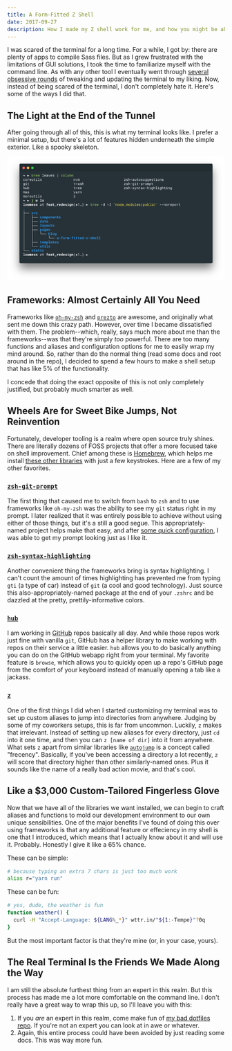 ```yaml
---
title: A Form-Fitted Z Shell
date: 2017-09-27
description: How I made my Z shell work for me, and how you might be able to maybe make yours work for you too.
---
```


I was scared of the terminal for a long time. For a while, I got by: there are plenty of apps to compile Sass files. But
as I grew frustrated with the limitations of GUI solutions, I took the time to familiarize myself with the command line.
As with any other tool I eventually went through
[several obsessive rounds](https://twitter.com/lowmess/status/903714807022469120) of tweaking and updating the terminal
to my liking. Now, instead of being scared of the terminal, I don't completely hate it. Here's some of the ways I did
that.

## The Light at the End of the Tunnel

After going through all of this, this is what my terminal looks like. I prefer a minimal setup, but there's a lot of
features hidden underneath the simple exterior. Like a spooky skeleton.

![My Hyper terminal, showing some configuration](./result.png)

## Frameworks: Almost Certainly All You Need

Frameworks like [`oh-my-zsh`](http://ohmyz.sh/) and [`prezto`](https://github.com/sorin-ionescu/prezto) are awesome, and
originally what sent me down this crazy path. However, over time I became dissatisfied with them. The problem--which,
really, says much more about me than the frameworks--was that they're simply _too_ powerful. There are too many
functions and aliases and configuration options for me to easily wrap my mind around. So, rather than do the normal
thing (read some docs and root around in the repo), I decided to spend a few hours to make a shell setup that has like
5% of the functionality.

I concede that doing the exact opposite of this is not only completely justified, but probably much smarter as well.

## Wheels Are for Sweet Bike Jumps, Not Reinvention

Fortunately, developer tooling is a realm where open source truly shines. There are literally dozens of FOSS projects
that offer a more focused take on shell improvement. Chief among these is [Homebrew](https://brew.sh/), which helps me
install [these other libraries](https://github.com/unixorn/awesome-zsh-plugins#plugins) with just a few keystrokes. Here
are a few of my other favorites.

### [`zsh-git-prompt`](https://github.com/olivierverdier/zsh-git-prompt)

The first thing that caused me to switch from `bash` to `zsh` and to use frameworks like `oh-my-zsh` was the ability to
see my `git` status right in my prompt. I later realized that it was entirely possible to achieve without using either
of those things, but it's a still a good segue. This appropriately-named project helps make that easy, and after
[some quick configuration](https://github.com/lowmess/dotfiles/blob/e7bc15f22ba756a0106285229e0c930ee4f6dd0a/.zshrc#L24-L41),
I was able to get my prompt looking just as I like it.

### [`zsh-syntax-highlighting`](https://github.com/zsh-users/zsh-syntax-highlighting)

Another convenient thing the frameworks bring is syntax highlighting. I can't count the amount of times highlighting has
prevented me from typing `gti` (a type of car) instead of `git` (a cool and good technology). Just source this
also-appropriately-named package at the end of your `.zshrc` and be dazzled at the pretty, prettily-informative colors.

### [`hub`](https://hub.github.com)

I am working in [GitHub](https://github.com) repos basically all day. And while those repos work just fine with vanilla
`git`, GitHub has a helper library to make working with repos on their service a little easier. `hub` allows you to do
basically anything you can do on the GitHub webapp right from your terminal. My favorite feature is `browse`, which
allows you to quickly open up a repo's GitHub page from the comfort of your keyboard instead of manually opening a tab
like a jackass.

### [`z`](https://github.com/rupa/z)

One of the first things I did when I started customizing my terminal was to set up custom aliases to jump into
directories from anywhere. Judging by some of my coworkers setups, this is far from uncommon. Luckily, `z` makes that
irrelevant. Instead of setting up new aliases for every directory, just `cd` into it one time, and then you can `z [name
of dir]` into it from anywhere. What sets `z` apart from similar libraries like
[`autojump`](https://github.com/wting/autojump) is a concept called "frecency". Basically, if you've been accessing a
directory a lot recently, `z` will score that directory higher than other similarly-named ones. Plus it sounds like the
name of a really bad action movie, and that's cool.

## Like a $3,000 Custom-Tailored Fingerless Glove

Now that we have all of the libraries we want installed, we can begin to craft aliases and functions to mold our
development environment to our own unique sensibilities. One of the major benefits I've found of doing this over using
frameworks is that any additional feature or effeciency in my shell is one that I introduced, which means that I
actually know about it and will use it. Probably. Honestly I give it like a 65% chance.

These can be simple:

```bash
# because typing an extra 7 chars is just too much work
alias r="yarn run"
```

These can be fun:

```bash
# yes, dude, the weather is fun
function weather() {
  curl -H "Accept-Language: ${LANG%_*}" wttr.in/"${1:-Tempe}"?0q
}
```

But the most important factor is that they're mine (or, in your case, yours).

## The Real Terminal Is the Friends We Made Along the Way

I am still the absolute furthest thing from an expert in this realm. But this process has made me a lot more comfortable
on the command line. I don't really have a great way to wrap this up, so I'll leave you with this:

1. If you _are_ an expert in this realm, come make fun of [my bad dotfiles repo](https://github.com/lowmess/dotfiles).
   If you're not an expert you can look at in awe or whatever.
1. Again, this entire process could have been avoided by just reading some docs. This was way more fun.

